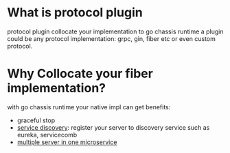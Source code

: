 # What is protocol plugin
protocol plugin collocate your implementation to go chassis runtime
a plugin could be any protocol implementation: grpc, gin, fiber etc or even custom protocol.

# Why Collocate your fiber implementation?
with go chassis runtime your native impl can get benefits:
- graceful stop
- [service discovery](../registry): register your server to discovery service such as eureka, servicecomb
- [multiple server in one microservice](https://go-chassis.readthedocs.io/en/latest/user-guides/protocols.html)